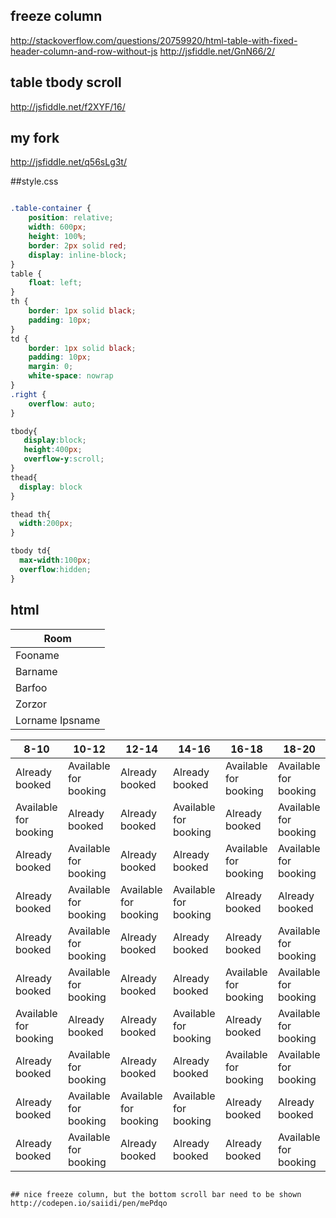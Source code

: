 

## freeze column
http://stackoverflow.com/questions/20759920/html-table-with-fixed-header-column-and-row-without-js
http://jsfiddle.net/GnN66/2/


## table tbody scroll
http://jsfiddle.net/f2XYF/16/

## my fork
http://jsfiddle.net/q56sLg3t/



##style.css

```css

.table-container {
    position: relative;
    width: 600px;
    height: 100%;
    border: 2px solid red;
    display: inline-block;
}
table {
    float: left;
}
th {
    border: 1px solid black;
    padding: 10px;
}
td {
    border: 1px solid black;
    padding: 10px;
    margin: 0;
    white-space: nowrap
}
.right {
    overflow: auto;
}

tbody{
   display:block;
   height:400px;
   overflow-y:scroll;
}
thead{
  display: block
}

thead th{
  width:200px;
}

tbody td{
  max-width:100px;
  overflow:hidden;
}


```

## html

<div class="table-container">
    <div class="headcol">
        <table>
            <thead>
                <th>Room</th>
            </thead>
            <tbody>
                <tr>
                    <td>Fooname</td>
                </tr>
                <tr>
                    <td>Barname</td>
                </tr>
                <tr>
                    <td>Barfoo</td>
                </tr>
                <tr>
                    <td>Zorzor</td>
                </tr>
                <tr>
                    <td>Lorname Ipsname</td>
                </tr>
            </tbody>
        </table>
    </div>
    <div class="right">
        <table>
            <thead>
                <th>8-10</th>
                <th>10-12</th>
                <th>12-14</th>
                <th>14-16</th>
                <th>16-18</th>
                <th>18-20</th>
            </thead>
            <tbody>
                <tr>
                    <td class="cell booked">Already booked</td>
                    <td class="cell available">Available for booking</td>
                    <td class="cell booked">Already booked</td>
                    <td class="cell booked">Already booked</td>
                    <td class="cell available">Available for booking</td>
                    <td class="cell available">Available for booking</td>
                </tr>
                <tr>
                    <td class="cell available">Available for booking</td>
                    <td class="cell booked">Already booked</td>
                    <td class="cell booked">Already booked</td>
                    <td class="cell available">Available for booking</td>
                    <td class="cell booked">Already booked</td>
                    <td class="cell available">Available for booking</td>
                </tr>
                <tr>
                    <td class="cell booked">Already booked</td>
                    <td class="cell available">Available for booking</td>
                    <td class="cell booked">Already booked</td>
                    <td class="cell booked">Already booked</td>
                    <td class="cell available">Available for booking</td>
                    <td class="cell available">Available for booking</td>
                </tr>
                <tr>
                    <td class="cell booked">Already booked</td>
                    <td class="cell available">Available for booking</td>
                    <td class="cell available">Available for booking</td>
                    <td class="cell available">Available for booking</td>
                    <td class="cell booked">Already booked</td>
                    <td class="cell booked">Already booked</td>
                </tr>
                <tr>
                    <td class="cell booked">Already booked</td>
                    <td class="cell available">Available for booking</td>
                    <td class="cell booked">Already booked</td>
                    <td class="cell booked">Already booked</td>
                    <td class="cell booked">Already booked</td>
                    <td class="cell available">Available for booking</td>
                </tr>
                                <tr>
                    <td class="cell booked">Already booked</td>
                    <td class="cell available">Available for booking</td>
                    <td class="cell booked">Already booked</td>
                    <td class="cell booked">Already booked</td>
                    <td class="cell available">Available for booking</td>
                    <td class="cell available">Available for booking</td>
                </tr>
                <tr>
                    <td class="cell available">Available for booking</td>
                    <td class="cell booked">Already booked</td>
                    <td class="cell booked">Already booked</td>
                    <td class="cell available">Available for booking</td>
                    <td class="cell booked">Already booked</td>
                    <td class="cell available">Available for booking</td>
                </tr>
                <tr>
                    <td class="cell booked">Already booked</td>
                    <td class="cell available">Available for booking</td>
                    <td class="cell booked">Already booked</td>
                    <td class="cell booked">Already booked</td>
                    <td class="cell available">Available for booking</td>
                    <td class="cell available">Available for booking</td>
                </tr>
                <tr>
                    <td class="cell booked">Already booked</td>
                    <td class="cell available">Available for booking</td>
                    <td class="cell available">Available for booking</td>
                    <td class="cell available">Available for booking</td>
                    <td class="cell booked">Already booked</td>
                    <td class="cell booked">Already booked</td>
                </tr>
                <tr>
                    <td class="cell booked">Already booked</td>
                    <td class="cell available">Available for booking</td>
                    <td class="cell booked">Already booked</td>
                    <td class="cell booked">Already booked</td>
                    <td class="cell booked">Already booked</td>
                    <td class="cell available">Available for booking</td>
                </tr>
            </tbody>
        </table>
    </div>
</div>

```

## nice freeze column, but the bottom scroll bar need to be shown
http://codepen.io/saiidi/pen/mePdqo

